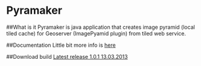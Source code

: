 Pyramaker
=========

##What is it
Pyramaker is java application that creates image pyramid (local tiled cache) for Geoserver (ImagePyamid plugin) from tiled web service.

##Documentation
Little bit more info is [here](http://svoyt.com/pyramaker/)

##Download build
[Latest release 1.0.1 13.03.2013](http://svoyt.com/pyramakerdata/download/pyramaker1.0.1.zip) 
